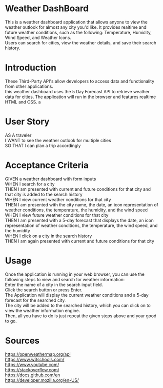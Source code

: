 # Weather DashBoard
This is a weather dashboard application that allows anyone to view the weather outlook for almost any city you'd like. It provides realtime and future weather conditions, such as the following: Temperature, Humidity, Wind Speed, and Weather Icons. <br> 
Users can search for cities, view the weather details, and save their search history.

# Introduction 
These Third-Party API's allow developers to access data and functionality from other applications.<br>
this weather dashboard uses the 5 Day Forecast API to retrieve weather data for cities. The application will run in the browser and features realtime HTML and CSS.
a
# User Story
 AS A traveler <br>
I WANT to see the weather outlook for multiple cities<br>
SO THAT I can plan a trip accordingly<br>

# Acceptance Criteria

GIVEN a weather dashboard with form inputs<br>
WHEN I search for a city<br>
THEN I am presented with current and future conditions for that city and that city is added to the search history<br>
WHEN I view current weather conditions for that city<br>
THEN I am presented with the city name, the date, an icon representation of weather conditions, the temperature, the humidity, and the wind speed<br>
WHEN I view future weather conditions for that city<br>
THEN I am presented with a 5-day forecast that displays the date, an icon representation of weather conditions, the temperature, the wind speed, and the humidity<br>
WHEN I click on a city in the search history<br>
THEN I am again presented with current and future conditions for that city<br>

# Usage 
Once the application is running in your web browser, you can use the following steps to view and search for weather information: <br>
Enter the name of a city in the search input field.<br>
Click the search button or press Enter. <br>
The Application will display the current weather conditions and a 5-day forecast for the searched city. <br>
The city will be added to the searched history, which you can click on to view the weather information engine. <br>
Then, all you have to do is just repeat the given steps above and your good to go.

# Sources 
https://openweathermap.org/api <br>
https://www.w3schools.com/<br>
https://www.youtube.com/<br>
https://stackoverflow.com/<br>
https://docs.github.com/en<br>
https://developer.mozilla.org/en-US/<br>

